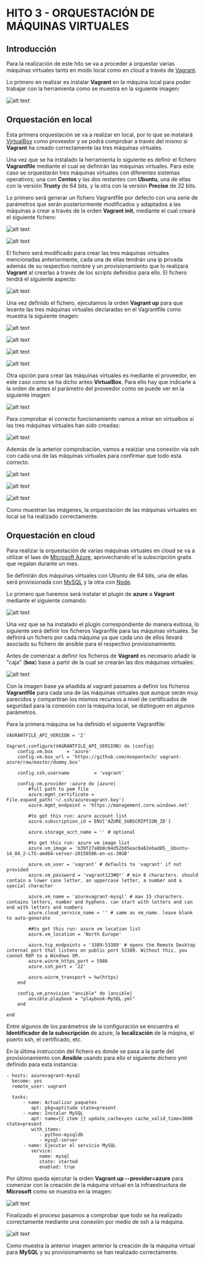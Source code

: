 # HITO 3 - ORQUESTACIÓN DE MÁQUINAS VIRTUALES

## Introducción
Para la realización de este hito se va a proceder a orquestar varias máquinas virtuales tanto en modo local como en cloud a través de [Vagrant](https://www.vagrantup.com/).

Lo primero en realizar es instalar **Vagrant** en la máquina local para poder trabajar con la herramienta como se muestra en la siguiente imagen:

![alt text](https://raw.githubusercontent.com/jmanday/Images/master/CRUT/Hito3/h3-img1.png)

## Orquestación en local
Esta primera orquestación se va a realizar en local, por lo que se instalará [VirtualBox](https://www.virtualbox.org/) como proveedor y se podrá comprobar a través del mismo si **Vagrant** ha creado correctamente las tres máquinas virtuales.

Una vez que se ha instalado la herramienta lo siguiente es definir el fichero **Vagrantfile** mediante el cual se definirán las máquinas virtuales. Para este caso se orquestarán tres máquinas virtuales con diferentes sistemas operativos; una con **Centos** y las dos restantes con **Ubuntu**, una de ellas con la versión **Trusty** de 64 bits, y la otra con la versión **Precise** de 32 bits.

Lo primero será generar un fichero Vagrantfile por defecto con una serie de parámetros que serán posteriormente modificados y adaptados a las máquinas a crear a través de la orden **Vagrant init**, mediante el cual creará el siguiente fichero:

![alt text](https://raw.githubusercontent.com/jmanday/Images/master/CRUT/Hito3/h3-img3.png)

![alt text](https://raw.githubusercontent.com/jmanday/Images/master/CRUT/Hito3/h3-img4.png)

El fichero será modificado para crear las tres máquinas virtuales mencionadas anteriormente, cada una de ellas tendrán una ip privada además de su respectivo nombre y un provisionamiento que lo realizará **Vagrant** al crearlas a través de los scripts definidos para ello. El fichero tendrá el siguiente aspecto:

![alt text](https://raw.githubusercontent.com/jmanday/Images/master/CRUT/Hito3/h3-img5.png)

Una vez definido el fichero, ejecutamos la orden **Vagrant up** para que levante las tres máquinas virtuales declaradas en el Vagrantfile como muestra la siguiente imagen:

![alt text](https://raw.githubusercontent.com/jmanday/Images/master/CRUT/Hito3/h3-img6.png)

![alt text](https://raw.githubusercontent.com/jmanday/Images/master/CRUT/Hito3/h3-img7.png)

![alt text](https://raw.githubusercontent.com/jmanday/Images/master/CRUT/Hito3/h3-img8.png)

![alt text](https://raw.githubusercontent.com/jmanday/Images/master/CRUT/Hito3/h3-img9.png)

Otra opción para crear las máquinas virtuales es mediante el proveedor, en este caso como se ha dicho antes **VirtualBox**. Para ello hay que indicarle a la orden de antes el parámetro del proveedor como se puede ver en la siguiente imagen:

![alt text](https://raw.githubusercontent.com/jmanday/Images/master/CRUT/Hito3/h3-img14.png)

Para comprobar el correcto funcionamiento vamos a mirar en virtualbox si las tres máquinas virtuales han sido creadas:

![alt text](https://raw.githubusercontent.com/jmanday/Images/master/CRUT/Hito3/h3-img10.png)

Además de la anterior comprobación, vamos a realziar una conexión vía ssh con cada una de las máquinas virtuales para confirmar que todo esta correcto.

![alt text](https://raw.githubusercontent.com/jmanday/Images/master/CRUT/Hito3/h3-img11.png)

![alt text](https://raw.githubusercontent.com/jmanday/Images/master/CRUT/Hito3/h3-img12.png)

![alt text](https://raw.githubusercontent.com/jmanday/Images/master/CRUT/Hito3/h3-img13.png)

Como muestran las imágenes, la orquestación de las máquinas virtuales en local se ha realizado correctamente.


## Orquestación en cloud
Para realizar la orquestación de varias máquinas virtuales en cloud se va a utilizar el Iaas de [Microsoft Azure](https://azure.microsoft.com/es-es/), aprovechando el la subscripción gratis que regalan durante un mes.

Se definirán dos máquinas virtuales con Ubuntu de 64 bits, una de ellas será provisionada con [MySQL](https://www.mysql.com/) y la otra con [Node](https://nodejs.org/es/).

Lo primero que haremos será instalar el plugin de **azure** a **Vagrant** mediante el siguiente comando:

![alt text](https://raw.githubusercontent.com/jmanday/Images/master/CRUT/Hito3/h3-img15.png)

Una vez que se ha instalado el plugin correspondiente de manera exitosa, lo siguiente será definir los ficheros Vagranfile para las máquinas virtuales. Se definirá un fichero por cada máquina ya que cada uno de ellos llevará asociado su fichero de ansible para el respectivo provisionamiento.

Antes de comenzar a definir los ficheros de **Vagrant** es necesario añadir la "caja" (**box**) base a partir de la cual se crearán las dos máquinas virtuales:

![alt text](https://raw.githubusercontent.com/jmanday/Images/master/CRUT/Hito3/h3-img15.png)

Con la imagen base ya añadida al vagrant pasamos a definir los ficheros **Vagrantfile** para cada una de las máquinas virtuales que aunque serán muy parecidos y compartiran los mismos recursos a nivel de certificados de seguridad para la conexión con la máquina local, se distinguen en algunos parámetros.

Para la primera máquina se ha definido el siguiente Vagrantfile:

	VAGRANTFILE_API_VERSION = '2'

	Vagrant.configure(VAGRANTFILE_API_VERSION) do |config|
  		config.vm.box     = 'azure'
  		config.vm.box_url = 'https://github.com/msopentech/	vagrant-azure/raw/master/dummy.box'

  		config.ssh.username         = 'vagrant'

  		config.vm.provider :azure do |azure|
  			#full path to pem file
			azure.mgmt_certificate = File.expand_path('~/.ssh/azurevagrant.key')
    		azure.mgmt_endpoint = 'https://management.core.windows.net'
    
    		#to get this run: azure account list
    		azure.subscription_id = ENV['AZURE_SUBSCRIPTION_ID']

			azure.storage_acct_name = '' # optional
	
			#to get this run: azure vm image list	
			azure.vm_image = 'b39f27a8b8c64d52b05eac6a62ebad85__Ubuntu-14_04_2-LTS-amd64-server-20150506-en-us-30GB'
    
    		azure.vm_user = 'vagrant' # defaults to 'vagrant' if not provided
    		azure.vm_password = 'vagrant123#@!' # min 8 characters. should contain a lower case letter, an uppercase letter, a number and a special character

			azure.vm_name = 'azurevagrant-mysql' # max 15 characters. contains letters, number and hyphens. can start with letters and can end with letters and numbers
    		azure.cloud_service_name = '' # same as vm_name. leave blank to auto-generate

    		##to get this run: azure vm location list
    		azure.vm_location = 'North Europe'

    		azure.tcp_endpoints = '3389:53389' # opens the Remote Desktop internal port that listens on public port 53389. Without this, you cannot RDP to a Windows VM.
    		azure.winrm_https_port = 5986
			azure.ssh_port = '22'
	
    		azure.winrm_transport = %w(https)
  		end
  
  		config.vm.provision "ansible" do |ansible|
    		ansible.playbook = "playbook-MySQL.yml"
  		end
  
	end
	
Entre algunos de los parámetros de la configuración se encuentra el **Identificador de la subscripción** de azure, la **localización** de la máqina, el puerto ssh, el certificado, etc.

En la última instrucción del fichero es donde se pasa a la parte del provisionamiento con **Ansible** usando para ello el siguiente dichero yml definido para esta instancia:

	- hosts: azurevagrant-mysql
  	  become: yes
  	  remote_user: vagrant
 
  	  tasks:
    	  - name: Actualizar paquetes
      	 	 apt: pkg=aptitude state=present
    	  - name: Instalar MySQL
      		 apt: name={{ item }} update_cache=yes cache_valid_time=3600 state=present
      		 with_items:
        		- python-mysqldb
        		- mysql-server
    	  - name: Ejecutar el servicio MySQL 
      		 service: 
        		name: mysql 
        		state: started
        		enabled: true

Por último queda ejecutar la orden **Vagrant up --provider=azure** para comenzar con la creación de la máquina virtual en la infraestructura de **Microsoft** como se muestra en la imagen:

![alt text](https://raw.githubusercontent.com/jmanday/Images/master/CRUT/Hito3/h3-img17.png)


Finalizado el proceso pasamos a comprobar que todo se ha realizado correctamente mediante una conexión por medio de ssh a la máquina.

![alt text](https://raw.githubusercontent.com/jmanday/Images/master/CRUT/Hito3/h3-img18.png)


Como muestra la anterior imagen anterior la creación de la máquina virtual para **MySQL** y su provisionamiento se han realizado correctamente.